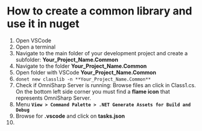 # How to create a common library and use it in nuget

1. Open VSCode
2. Open a terminal
3. Navigate to the main folder of your development project and create a subfolder: **Your_Project_Name.Common**
4. Navigate to the folder **Your_Project_Name.Common**
5. Open folder with VSCode **Your_Project_Name.Common**
6. `donet new classlib -n **Your_Project_Name.Common**`
7. Check if OmniSharp Server is running: Browse files an click in Class1.cs. On the bottom left side corner you must find a **flame icon** that represents OmniSharp Server.
8. Menu **`View > Command Palette > .NET Generate Assets for Build and Debug`**
9. Browse for **.vscode** and click on **tasks.json**
10. 
